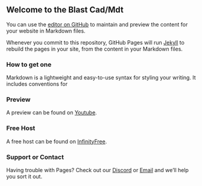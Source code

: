 ## Welcome to the Blast Cad/Mdt

You can use the [editor on GitHub](https://github.com/cbrown7752/Blast-CAD-MDT/edit/gh-pages/index.md) to maintain and preview the content for your website in Markdown files.

Whenever you commit to this repository, GitHub Pages will run [Jekyll](https://jekyllrb.com/) to rebuild the pages in your site, from the content in your Markdown files.



### How to get one

Markdown is a lightweight and easy-to-use syntax for styling your writing. It includes conventions for



### Preview

A preview can be found on [Youtube](https://youtu.be/8zIWco6LCYc). 



### Free Host

A free host can be found on [InfinityFree](https://infinityfree.net/).



### Support or Contact

Having trouble with Pages? Check out our [Discord](https://discord.gg/HVRBPWt) or [Email](mailto:beachhostingteam@gmail.com) and we’ll help you sort it out.
